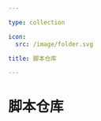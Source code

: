 ```yaml
---

type: collection

icon:
  src: /image/folder.svg

title: 脚本仓库

---
```


# 脚本仓库

<ShowBreadcrumb />

<ShowResources />
